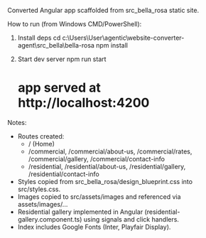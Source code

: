 Converted Angular app scaffolded from src_bella_rosa static site.

How to run (from Windows CMD/PowerShell):

1) Install deps
   cd c:\Users\User\agentic\website-converter-agent\src_bella\bella-rosa
   npm install

2) Start dev server
   npm run start
   # app served at http://localhost:4200

Notes:
- Routes created:
  - / (Home)
  - /commercial, /commercial/about-us, /commercial/rates, /commercial/gallery, /commercial/contact-info
  - /residential, /residential/about-us, /residential/gallery, /residential/contact-info
- Styles copied from src_bella_rosa/design_blueprint.css into src/styles.css.
- Images copied to src/assets/images and referenced via assets/images/...
- Residential gallery implemented in Angular (residential-gallery.component.ts) using signals and click handlers.
- Index includes Google Fonts (Inter, Playfair Display).
